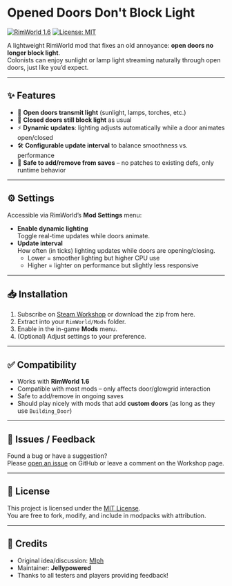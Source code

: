 # Opened Doors Don't Block Light

[![RimWorld 1.6](https://img.shields.io/badge/RimWorld-1.6-blue.svg)](https://rimworldwiki.com/)
[![License: MIT](https://img.shields.io/badge/License-MIT-green.svg)](LICENSE)

A lightweight RimWorld mod that fixes an old annoyance: **open doors no longer block light**.  
Colonists can enjoy sunlight or lamp light streaming naturally through open doors, just like you’d expect.

---

## ✨ Features

- 🔆 **Open doors transmit light** (sunlight, lamps, torches, etc.)
- 🚪 **Closed doors still block light** as usual
- ⚡ **Dynamic updates**: lighting adjusts automatically while a door animates open/closed
- 🛠️ **Configurable update interval** to balance smoothness vs. performance
- 💾 **Safe to add/remove from saves** – no patches to existing defs, only runtime behavior

---

## ⚙️ Settings

Accessible via RimWorld’s **Mod Settings** menu:

- **Enable dynamic lighting**  
  Toggle real-time updates while doors animate.
- **Update interval**  
  How often (in ticks) lighting updates while doors are opening/closing.
  - Lower = smoother lighting but higher CPU use
  - Higher = lighter on performance but slightly less responsive

---

## 📥 Installation

1. Subscribe on [Steam Workshop](https://steamcommunity.com/sharedfiles/filedetails/?id=2583820138)
   or download the zip from here.
2. Extract into your `RimWorld/Mods` folder.
3. Enable in the in-game **Mods** menu.
4. (Optional) Adjust settings to your preference.

---

## ✅ Compatibility

- Works with **RimWorld 1.6**
- Compatible with most mods – only affects door/glowgrid interaction
- Safe to add/remove in ongoing saves
- Should play nicely with mods that add **custom doors** (as long as they use `Building_Door`)

---

## 🐛 Issues / Feedback

Found a bug or have a suggestion?  
Please [open an issue](https://github.com/Jellypowered/Opened-Doors-Dont-Block-Light/issues) on GitHub or leave a comment on the Workshop page.

---

## 📜 License

This project is licensed under the [MIT License](LICENSE).  
You are free to fork, modify, and include in modpacks with attribution.

---

## 🙏 Credits

- Original idea/discussion: [Mlph](https://steamcommunity.com/sharedfiles/filedetails/?id=1750069106)
- Maintainer: **Jellypowered**
- Thanks to all testers and players providing feedback!
